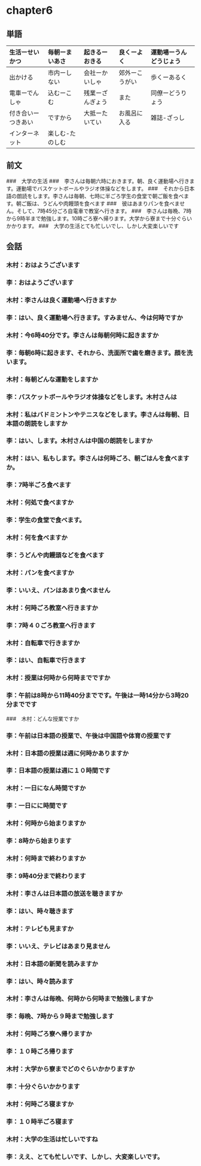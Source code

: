 # chapter6
## 単語
| 生活ーせいかつ     | 毎朝ーまいあさ  | 起きるーおきる   | 良くーよく     | 運動場ーうんどうじょう |
|:-------------------|:----------------|:-----------------|:---------------|:-----------------------|
| 出かける           | 市内ーしない    | 会社ーかいしゃ   | 郊外ーこうがい | 歩くーあるく           |
| 電車ーでんしゃ     | 込むーこむ      | 残業ーざんぎょう | また           | 同僚ーどうりょう       |
| 付き合いーつきあい | ですから        | 大抵ーたいてい   | お風呂に入る   | 雑誌-ざっし            |
| インターネット     | 楽しむ-たのしむ |                  |                |                        |
## 前文
###　大学の生活
###　李さんは毎朝六時におきます。朝、良く運動場へ行きます。運動場でバスケットボールやラジオ体操などをします。
###　それから日本語の朗読をします。李さんは毎朝、七時に半ごろ学生の食堂で朝ご飯を食べます。朝ご飯は、うどんや肉饅頭を食べます
###　彼はあまりパンを食べません。そして、7時45分ごろ自電車で教室へ行きます。
###　李さんは毎晩、7時から9時半まで勉強します。10時ごろ寮へ帰ります。大学から寮まで十分ぐらいかかります。
###　大学の生活とても忙しいでし、しかし大変楽しいです

## 会話
### 木村：おはようございます
### 李：おはようございます
### 木村：李さんは良く運動場へ行きますか
### 李：はい、良く運動場へ行きます。すみません、今は何時ですか
### 木村：今6時40分です。李さんは毎朝何時に起きますか
### 李：毎朝6時に起きます、それから、洗面所で歯を磨きます。顔を洗います。
### 木村：毎朝どんな運動をしますか
### 李：バスケットボールやラジオ体操などをします。木村さんは
### 木村：私はバドミントンやテニスなどをします。李さんは毎朝、日本語の朗読をしますか
### 李：はい、します。木村さんは中国の朗読をしますか
### 木村：はい、私もします。李さんは何時ごろ、朝ごはんを食べますか。
### 李：7時半ごろ食べます
### 木村：何処で食べますか
### 李：学生の食堂で食べます。
### 木村：何を食べますか
### 李：うどんや肉饅頭などを食べます
### 木村：パンを食べますか
### 李：いいえ、パンはあまり食べません
### 木村：何時ごろ教室へ行きますか
### 李：7時４０ごろ教室へ行きます
### 木村：自転車で行きますか
### 李：はい、自転車で行きます
### 木村：授業は何時から何時までですか
### 李：午前は8時から11時40分までです。午後は一時14分から3時20分までです
###　木村：どんな授業ですか
### 李：午前は日本語の授業で、午後は中国語や体育の授業です
### 木村：日本語の授業は週に何時かありますか
### 李：日本語の授業は週に１０時間です
### 木村：一日になん時間ですか
### 李：一日にに時間です
### 木村：何時から始まりますか
### 李：8時から始まります
### 木村：何時まで終わりますか
### 李：9時40分まで終わります
### 木村：李さんは日本語の放送を聴きますか
### 李：はい、時々聴きます
### 木村：テレビも見ますか
### 李：いいえ、テレビはあまり見ません
### 木村：日本語の新聞を読みますか
### 李：はい、時々読みます
### 木村：李さんは毎晩、何時から何時まで勉強しますか
### 李：毎晩、7時から９時まで勉強します
### 木村：何時ごろ寮へ帰りますか
### 李：１０時ごろ帰ります
### 木村：大学から寮までどのぐらいかかりますか
### 李：十分ぐらいかかります
### 木村：何時ごろ寝ますか
### 李：１０時半ごろ寝ます
### 木村：大学の生活は忙しいですね
### 李：ええ、とても忙しいです、しかし、大変楽しいです。